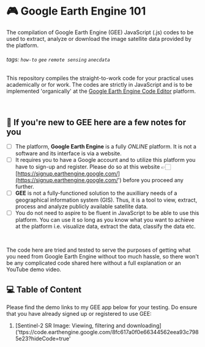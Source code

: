 # 🎮 Google Earth Engine 101
The compilation of Google Earth Engine (GEE) JavaScript (.js) codes to be used to extract, analyze or download the image satellite data provided by the platform.

###### tags: `how-to` `gee` `remote sensing` `anecdata`

This repository compiles the straight-to-work code for your practical uses academically or for work. The codes are strictly in JavaScript and is to be implemented 'organically' at the [Google Earth Engine Code Editor]('https://code.earthengine.google.com/') platform. 

</br>

## 🌱 If you're new to GEE here are a few notes for you
- [ ] The platform, **Google Earth Engine** is a fully *ONLINE* platform. It is not a software and its interface is via a website.
- [ ] It requires you to have a Google account and to utilize this platform you have to sign-up and register. Please do so at this website 👉🏻 [https://signup.earthengine.google.com/](https://signup.earthengine.google.com/') before you proceed any further.
- [ ] **GEE** is not a fully-functioned solution to the auxilliary needs of a geographical information system (GIS). Thus, it is a tool to view, extract, process and analyze publicly available satellite data. 
- [ ] You do not need to aspire to be fluent in JavaScript to be able to use this platform. You can use it so long as you know what you want to achieve at the platform i.e. visualize data, extract the data, classify the data etc. 

</br>

The code here are tried and tested to serve the purposes of getting what you need from Google Earth Engine without too much hassle, so there won't be any complicated code shared here without a full explanation or an YouTube demo video. 

## 💻 Table of Content

Please find the demo links to my GEE app below for your testing. Do ensure that you have already signed up or registered to use GEE:

1. [Sentinel-2 SR Image: Viewing, filtering and downloading]('ttps://code.earthengine.google.com/8fc617a0f0e66344562eea93c7985e23?hideCode=true'
